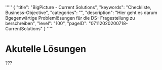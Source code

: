'''''
{
"title": "BigPicture - Current Solutions",
"keywords": "Checkliste, Business-Objective",
"categories": "",
"description": "Hier geht es darum Bgegenwärtige Problemlösungen für die DS- Fragestellung zu berschreiben",
"level": "100",
"pageID": "07112020200718-CurrentSolutions"
}
'''''

<h1>Akutelle Lösungen</h1>


???

